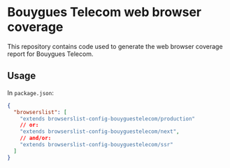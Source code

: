 # Bouygues Telecom web browser coverage

This repository contains code used to generate the web browser coverage report for Bouygues Telecom.

## Usage

In `package.json`:

```json
{
  "browserslist": [
    "extends browserslist-config-bouyguestelecom/production"
    // or:
    "extends browserslist-config-bouyguestelecom/next",
    // and/or:
    "extends browserslist-config-bouyguestelecom/ssr"
  ]
}
```
